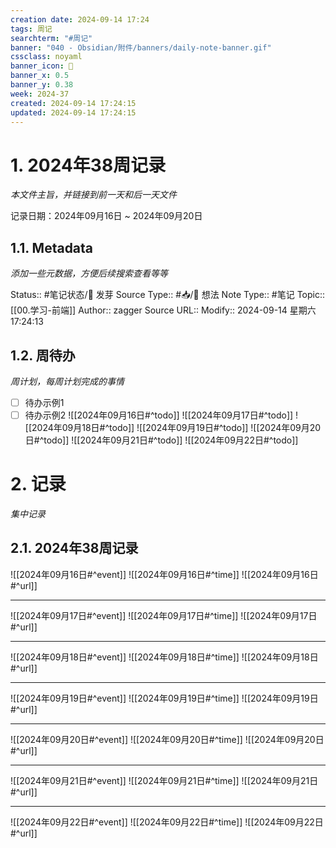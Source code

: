 ```yaml
---
creation date: 2024-09-14 17:24
tags: 周记
searchterm: "#周记"
banner: "040 - Obsidian/附件/banners/daily-note-banner.gif"
cssclass: noyaml
banner_icon: 💌
banner_x: 0.5
banner_y: 0.38
week: 2024-37
created: 2024-09-14 17:24:15
updated: 2024-09-14 17:24:15
---
```


# 1. 2024年38周记录

_本文件主旨，并链接到前一天和后一天文件_

记录日期：2024年09月16日 ~ 2024年09月20日

## 1.1. Metadata

_添加一些元数据，方便后续搜索查看等等_

Status:: #笔记状态/🌱 发芽
Source Type:: #📥/💭 想法 
Note Type:: #笔记
Topic:: [[00.学习-前端]]
Author:: zagger
Source URL::
Modify:: 2024-09-14 星期六 17:24:13

## 1.2. 周待办

_周计划，每周计划完成的事情_

- [ ] 待办示例1
- [ ] 待办示例2
![[2024年09月16日#^todo]] 
![[2024年09月17日#^todo]] 
![[2024年09月18日#^todo]] 
![[2024年09月19日#^todo]] 
![[2024年09月20日#^todo]] 
![[2024年09月21日#^todo]] 
![[2024年09月22日#^todo]] 

# 2. 记录

_集中记录_

## 2.1. 2024年38周记录
![[2024年09月16日#^event]] 
![[2024年09月16日#^time]] 
![[2024年09月16日#^url]] 

---

![[2024年09月17日#^event]] 
![[2024年09月17日#^time]] 
![[2024年09月17日#^url]] 

---

![[2024年09月18日#^event]] 
![[2024年09月18日#^time]] 
![[2024年09月18日#^url]] 

---

![[2024年09月19日#^event]] 
![[2024年09月19日#^time]] 
![[2024年09月19日#^url]] 

---

![[2024年09月20日#^event]] 
![[2024年09月20日#^time]] 
![[2024年09月20日#^url]] 

---

![[2024年09月21日#^event]] 
![[2024年09月21日#^time]] 
![[2024年09月21日#^url]] 

---

![[2024年09月22日#^event]] 
![[2024年09月22日#^time]] 
![[2024年09月22日#^url]] 

